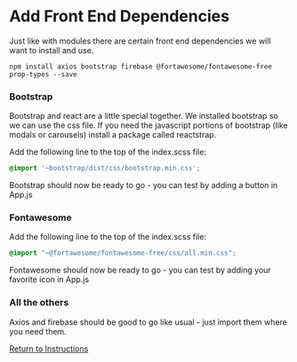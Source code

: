 # Add Front End Dependencies
Just like with modules there are certain front end dependencies we will want to install and use.

```shell
npm install axios bootstrap firebase @fortawesome/fontawesome-free prop-types --save
```
### Bootstrap
Bootstrap and react are a little special together.  We installed bootstrap so we can use the css file.  If you need the javascript portions of bootstrap (like modals or carousels) install a package called reactstrap.

Add the following line to the top of the index.scss file:
```scss
@import '~bootstrap/dist/css/bootstrap.min.css';
```
Bootstrap should now be ready to go - you can test by adding a button in App.js

### Fontawesome
Add the following line to the top of the index.scss file:
```scss
@import "~@fortawesome/fontawesome-free/css/all.min.css";
```
Fontawesome should now be ready to go - you can test by adding your favorite icon in App.js


### All the others
Axios and firebase should be good to go like usual - just import them where you need them.


[Return to Instructions](../react-setup.md)
